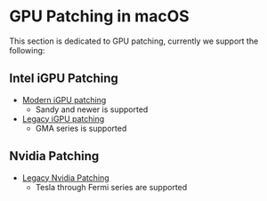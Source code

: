 # GPU Patching in macOS

This section is dedicated to GPU patching, currently we support the following:

## Intel iGPU Patching

* [Modern iGPU patching](./Intel-patching/README.md)
  * Sandy and newer is supported
* [Legacy iGPU patching](./legacy-Intel/README.md)
  * GMA series is supported

## Nvidia Patching

* [Legacy Nvidia Patching](./nvidia-patching/README.md)
  * Tesla through Fermi series are supported
